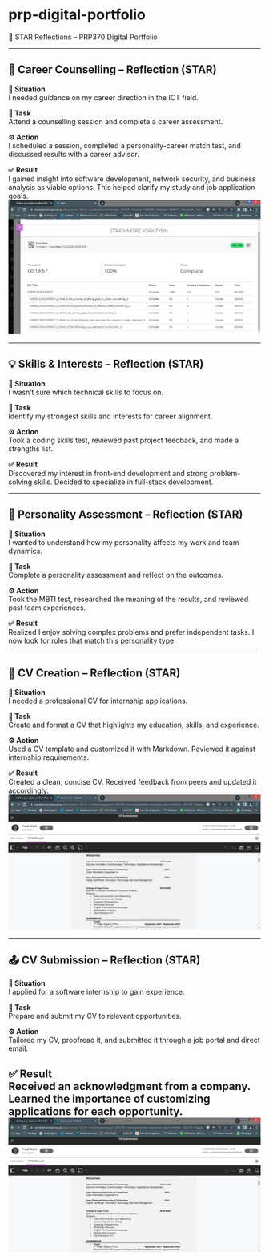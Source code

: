 # prp-digital-portfolio
🌟 STAR Reflections – PRP370 Digital Portfolio

---

## 🧭 Career Counselling – Reflection (STAR)

**🎯 Situation**  
I needed guidance on my career direction in the ICT field.

**📝 Task**  
Attend a counselling session and complete a career assessment.

**⚙️ Action**  
I scheduled a session, completed a personality-career match test, and discussed results with a career advisor.

**✅ Result**  
I gained insight into software development, network security, and business analysis as viable options. This helped clarify my study and job application goals.
![Screenshot](career-counselling.png)

---

## 💡 Skills & Interests – Reflection (STAR)

**🎯 Situation**  
I wasn’t sure which technical skills to focus on.

**📝 Task**  
Identify my strongest skills and interests for career alignment.

**⚙️ Action**  
Took a coding skills test, reviewed past project feedback, and made a strengths list.

**✅ Result**  
Discovered my interest in front-end development and strong problem-solving skills. Decided to specialize in full-stack development.

---

## 🧠 Personality Assessment – Reflection (STAR)

**🎯 Situation**  
I wanted to understand how my personality affects my work and team dynamics.

**📝 Task**  
Complete a personality assessment and reflect on the outcomes.

**⚙️ Action**  
Took the MBTI test, researched the meaning of the results, and reviewed past team experiences.

**✅ Result**  
Realized I enjoy solving complex problems and prefer independent tasks. I now look for roles that match this personality type.

---

## 📄 CV Creation – Reflection (STAR)

**🎯 Situation**  
I needed a professional CV for internship applications.

**📝 Task**  
Create and format a CV that highlights my education, skills, and experience.

**⚙️ Action**  
Used a CV template and customized it with Markdown. Reviewed it against internship requirements.

**✅ Result**  
Created a clean, concise CV. Received feedback from peers and updated it accordingly.
![Screenshot](cv-submission.png)

---

## 📤 CV Submission – Reflection (STAR)

**🎯 Situation**  
I applied for a software internship to gain experience.

**📝 Task**  
Prepare and submit my CV to relevant opportunities.

**⚙️ Action**  
Tailored my CV, proofread it, and submitted it through a job portal and direct email.

**✅ Result**  
Received an acknowledgment from a company. Learned the importance of customizing applications for each opportunity.
![Screenshot](cv-submission.png)
---

